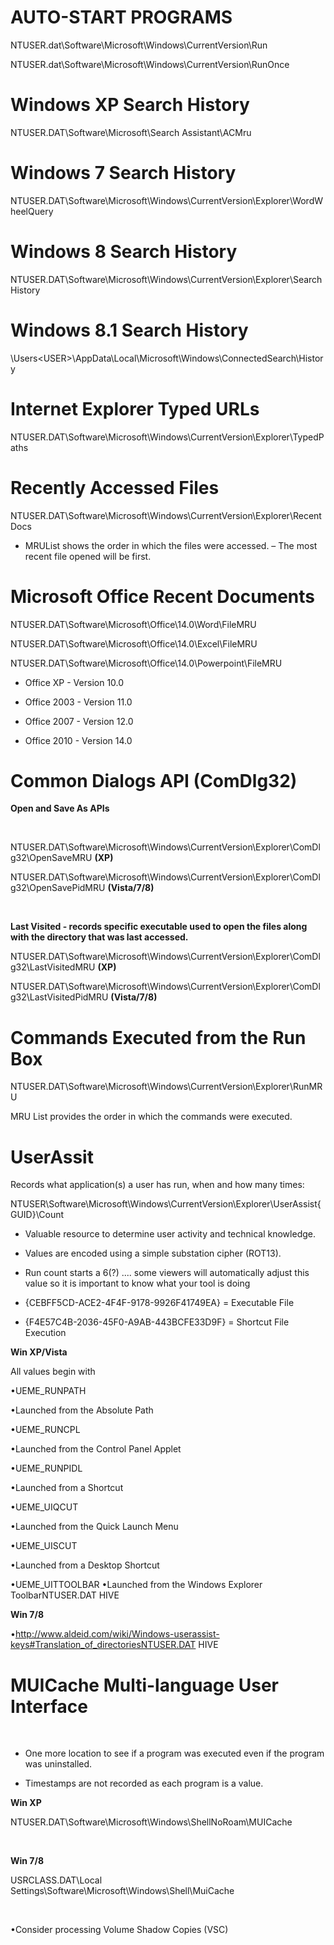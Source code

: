 # AUTO-START PROGRAMS

NTUSER.dat\Software\Microsoft\Windows\CurrentVersion\Run

NTUSER.dat\Software\Microsoft\Windows\CurrentVersion\RunOnce

# Windows XP Search History
NTUSER.DAT\Software\Microsoft\Search Assistant\ACMru

# Windows 7 Search History
NTUSER.DAT\Software\Microsoft\Windows\CurrentVersion\Explorer\WordWheelQuery

# Windows 8 Search History
NTUSER.DAT\Software\Microsoft\Windows\CurrentVersion\Explorer\SearchHistory

# Windows 8.1 Search History
\Users\<USER>\AppData\Local\Microsoft\Windows\ConnectedSearch\History

# Internet Explorer Typed URLs

NTUSER.DAT\Software\Microsoft\Windows\CurrentVersion\Explorer\TypedPaths

# Recently Accessed Files

NTUSER.DAT\Software\Microsoft\Windows\CurrentVersion\Explorer\RecentDocs

- MRUList shows the order in which the files were accessed. 
– The most recent file opened will be first.

# Microsoft Office Recent Documents

NTUSER.DAT\Software\Microsoft\Office\14.0\Word\FileMRU

NTUSER.DAT\Software\Microsoft\Office\14.0\Excel\FileMRU

NTUSER.DAT\Software\Microsoft\Office\14.0\Powerpoint\FileMRU 

- Office XP - Version 10.0

- Office 2003 - Version 11.0 

- Office 2007 - Version 12.0

- Office 2010 - Version 14.0

# Common Dialogs API (ComDlg32) 
**Open and Save As APIs**  

<br/>

NTUSER.DAT\Software\Microsoft\Windows\CurrentVersion\Explorer\ComDlg32\OpenSaveMRU **(XP)**

NTUSER.DAT\Software\Microsoft\Windows\CurrentVersion\Explorer\ComDlg32\OpenSavePidMRU **(Vista/7/8)**

<br/>

**Last Visited - records specific executable used to open the files along with the directory that was last accessed.**  

NTUSER.DAT\Software\Microsoft\Windows\CurrentVersion\Explorer\ComDlg32\LastVisitedMRU **(XP)**

NTUSER.DAT\Software\Microsoft\Windows\CurrentVersion\Explorer\ComDlg32\LastVisitedPidMRU **(Vista/7/8)**

# Commands Executed from the Run Box

NTUSER.DAT\Software\Microsoft\Windows\CurrentVersion\Explorer\RunMRU 

MRU List provides the order in which the commands were executed.

# UserAssit

Records what application(s) a user has run, when and how many times: 

NTUSER\Software\Microsoft\Windows\CurrentVersion\Explorer\UserAssist\{GUID}\Count

- Valuable resource to determine user activity and technical knowledge.

- Values are encoded using a simple substation cipher (ROT13).

- Run count starts a 6(?) .... some viewers will automatically adjust this value so it is important to know what your tool is doing 

- {CEBFF5CD-ACE2-4F4F-9178-9926F41749EA} = Executable File

- {F4E57C4B-2036-45F0-A9AB-443BCFE33D9F} = Shortcut File Execution

**Win XP/Vista**

All values begin with 

•UEME_RUNPATH 

•Launched from the Absolute Path 

•UEME_RUNCPL 

•Launched from the Control Panel Applet 

•UEME_RUNPIDL 

•Launched from a Shortcut 

•UEME_UIQCUT 

•Launched from the Quick Launch Menu 

•UEME_UISCUT 

•Launched from a Desktop Shortcut 

•UEME_UITTOOLBAR •Launched from the Windows Explorer ToolbarNTUSER.DAT HIVE

**Win 7/8**

•http://www.aldeid.com/wiki/Windows-userassist-keys#Translation_of_directoriesNTUSER.DAT HIVE

# MUICache Multi-language User Interface 

<br/>

- One more location to see if a program was executed even if the program was uninstalled. 

- Timestamps are not recorded as each program is a value. 

**Win XP**

NTUSER.DAT\Software\Microsoft\Windows\ShellNoRoam\MUICache  

<br/>

**Win 7/8**

USRCLASS.DAT\Local Settings\Software\Microsoft\Windows\Shell\MuiCache 

<br/>

•Consider processing Volume Shadow Copies (VSC) 
